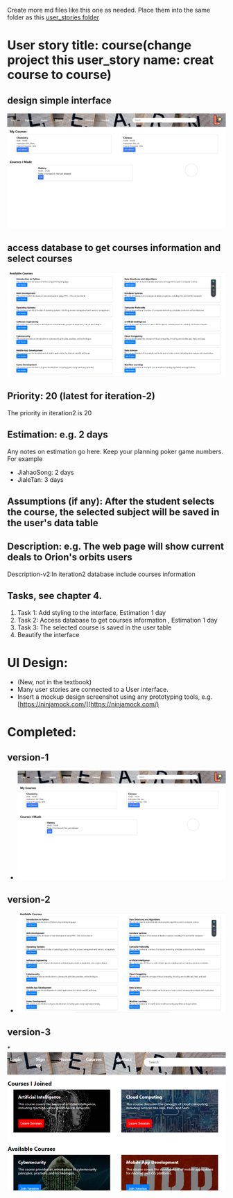 Create more md files like this one as needed. Place them into the same folder
as this [user_stories folder](./)

# User story title: course(change project this user_story name: creat course to course)
## design simple interface
![img_8.png](images/img_8.png)

## access database to get courses information and select courses
![img_11.png](images/img_11.png) 



## Priority: 20 (latest for iteration-2)
The priority in iteration2 is 20


## Estimation: e.g. 2 days
Any notes on estimation go here. Keep your planning poker game numbers. For example
* JiahaoSong: 2 days 
* JialeTan: 3 days

## Assumptions (if any): After the student selects the course, the selected subject will be saved in the user's data table

## Description: e.g. The web page will show current deals to Orion's orbits users
Description-v2:In iteration2 database include courses information



## Tasks, see chapter 4.
1. Task 1: Add styling to the interface, Estimation 1 day
2. Task 2: Access database to get courses information  , Estimation 1 day
3. Task 3: The selected course is saved in the user table
4. Beautify the interface



# UI Design:
* (New, not in the textbook)
* Many user stories are connected to a User interface.
* Insert a mockup design screenshot using any prototyping tools, e.g. [https://ninjamock.com/](https://ninjamock.com/)

# Completed:
## version-1
* ![img_8.png](images/img_8.png)
## version-2
* ![img_11.png](images/img_11.png)
## version-3
*![img_16.png](images/img_16.png)


